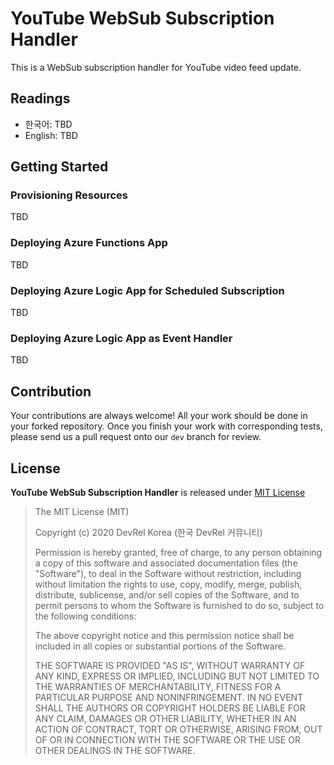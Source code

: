 # YouTube WebSub Subscription Handler #

This is a WebSub subscription handler for YouTube video feed update.


## Readings ##

* 한국어: TBD
* English: TBD


## Getting Started ##

### Provisioning Resources ###

TBD


### Deploying Azure Functions App ###

TBD


### Deploying Azure Logic App for Scheduled Subscription ###

TBD


### Deploying Azure Logic App as Event Handler ###

TBD


## Contribution ##

Your contributions are always welcome! All your work should be done in your forked repository. Once you finish your work with corresponding tests, please send us a pull request onto our `dev` branch for review.


## License ##

**YouTube WebSub Subscription Handler** is released under [MIT License](http://opensource.org/licenses/MIT)

> The MIT License (MIT)
>
> Copyright (c) 2020 DevRel Korea (한국 DevRel 커뮤니티)
> 
> Permission is hereby granted, free of charge, to any person obtaining a copy of this software and associated documentation files (the "Software"), to deal in the Software without restriction, including without limitation the rights to use, copy, modify, merge, publish, distribute, sublicense, and/or sell copies of the Software, and to permit persons to whom the Software is furnished to do so, subject to the following conditions:
> 
> The above copyright notice and this permission notice shall be included in all copies or substantial portions of the Software.
> 
> THE SOFTWARE IS PROVIDED "AS IS", WITHOUT WARRANTY OF ANY KIND, EXPRESS OR IMPLIED, INCLUDING BUT NOT LIMITED TO THE WARRANTIES OF MERCHANTABILITY, FITNESS FOR A PARTICULAR PURPOSE AND NONINFRINGEMENT. IN NO EVENT SHALL THE AUTHORS OR COPYRIGHT HOLDERS BE LIABLE FOR ANY CLAIM, DAMAGES OR OTHER LIABILITY, WHETHER IN AN ACTION OF CONTRACT, TORT OR OTHERWISE, ARISING FROM, OUT OF OR IN CONNECTION WITH THE SOFTWARE OR THE USE OR OTHER DEALINGS IN THE SOFTWARE.
